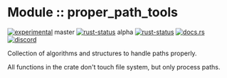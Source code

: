 <!-- {{# generate.module_header{} #}} -->

# Module :: proper_path_tools
<!--{ generate.module_header.start() }-->
 [![experimental](https://raster.shields.io/static/v1?label=&message=experimental&color=orange)](https://github.com/emersion/stability-badges#experimental)  master [![rust-status](https://github.com/Wandalen/wTools/actions/workflows/module_proper_path_tools_push.yml/badge.svg?branch=master)](https://github.com/Wandalen/wTools/actions/workflows/module_proper_path_tools_push.yml?query=branch%3Amaster) alpha [![rust-status](https://github.com/Wandalen/wTools/actions/workflows/module_proper_path_tools_push.yml/badge.svg?branch=alpha)](https://github.com/Wandalen/wTools/actions/workflows/module_proper_path_tools_push.yml?query=branch%3Aalpha) [![docs.rs](https://img.shields.io/docsrs/proper_path_tools?color=e3e8f0&logo=docs.rs)](https://docs.rs/proper_path_tools) [![discord](https://img.shields.io/discord/872391416519737405?color=eee&logo=discord&logoColor=eee&label=ask)](https://discord.gg/m3YfbXpUUY)
<!--{ generate.module_header.end }-->

Collection of algorithms and structures to handle paths properly.

All functions in the crate don't touch file system, but only process paths.

<!-- ### Basic use-case

```rust
use proper_path_tools::*;

fn main()
{
}
```

### To add to your project

```bash
cargo add proper_path_tools
```

### Try out from the repository

``` shell test
git clone https://github.com/Wandalen/wTools
cd wTools
cargo run --example proper_path_tools_trivial
cargo run
``` -->
